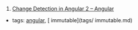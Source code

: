 1. [Change Detection in Angular 2 – Angular](https://vsavkin.com/change-detection-in-angular-2-4f216b855d4c)
  * tags: [angular](tags/angular.md), [ immutable](tags/ immutable.md)
